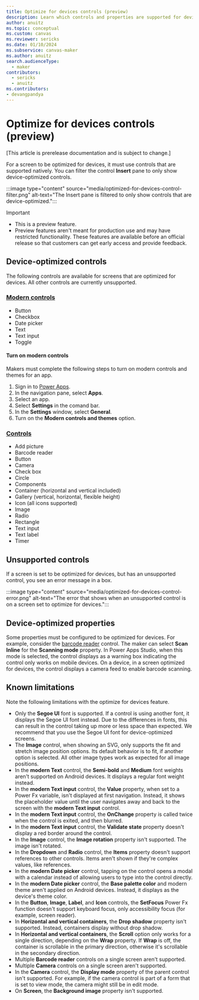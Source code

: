 ```yaml
---
title: Optimize for devices controls (preview)
description: Learn which controls and properties are supported for device-optimized screens.
author: anuitz
ms.topic: conceptual
ms.custom: canvas
ms.reviewer: sericks
ms.date: 01/10/2024
ms.subservice: canvas-maker
ms.author: anuitz
search.audienceType: 
  - maker
contributors:
  - sericks
  - anuitz
ms.contributors:
- devangpandya
---
```


# Optimize for devices controls (preview)
[This article is prerelease documentation and is subject to change.]

For a screen to be optimized for devices, it must use controls that are supported natively. You can filter the control **Insert** pane to only show device-optimized controls. 

:::image type="content" source="media/optimized-for-devices-control-filter.png" alt-text="The Insert pane is filtered to only show controls that are device-optimized.":::

> [!Important]
> - This is a preview feature.
> - Preview features aren't meant for production use and may have restricted functionality. These features are available before an official release so that customers can get early access and provide feedback.

## Device-optimized controls
The following controls are available for screens that are optimized for devices. All other controls are currently unsupported.

### [Modern controls](../maker/canvas-apps/controls/modern-controls/modern-controls-reference.md)
 - Button
 - Checkbox
 - Date picker
 - Text
 - Text input
 - Toggle

#### Turn on modern controls
Makers must complete the following steps to turn on modern controls and themes for an app.
1. Sign in to [Power Apps](https://make.powerapps.com/?utm_source=padocs&utm_medium=linkinadoc&utm_campaign=referralsfromdoc).
1. In the navigation pane, select **Apps**.
1. Select an app.
1. Select **Settings** in the comand bar.
1. In the **Settings** window, select **General**.
1. Turn on the **Modern controls and themes** option.

 ### [Controls](../maker/canvas-apps/reference-properties.md)
 - Add picture
 - Barcode reader
 - Button
 - Camera
 - Check box
 - Circle
 - Components
 - Container (horizontal and vertical included)
 - Gallery (vertical, horizontal, flexible height)
 - Icon (all icons supported)
 - Image
 - Radio
 - Rectangle
 - Text input
 - Text label
 - Timer

## Unsupported controls

If a screen is set to be optimized for devices, but has an unsupported control, you see an error message in a box. 

:::image type="content" source="media/optimized-for-devices-control-error.png" alt-text="The error that shows when an unsupported control is on a screen set to optimize for devices.":::

## Device-optimized properties

Some properties must be configured to be optimized for devices. For example, consider the [barcode reader](../maker/canvas-apps/controls/control-barcodereader.md) control. The maker can select **Scan Inline** for the **Scanning mode** property. In Power Apps Studio, when this mode is selected, the control displays as a warning box indicating the control only works on mobile devices. On a device, in a screen optimized for devices, the control displays a camera feed to enable barcode scanning.

## Known limitations

Note the following limitations with the optimize for devices feature.

 - Only the **Segoe UI** font is supported. If a control is using another font, it displays the Segoe UI font instead. Due to the differences in fonts, this can result in the control taking up more or less space than expected. We recommend that you use the Segoe UI font for device-optimized screens.
 - The **Image** control, when showing an SVG, only supports the fit and stretch image position options. Its default behavior is to fit, if another option is selected. All other image types work as expected for all image positions. 
 - In the **modern Text** control, the **Semi-bold** and **Medium** font weights aren't supported on Android devices. It displays a regular font weight instead.
 - In the **modern Text input** control, the **Value** property, when set to a Power Fx variable, isn't displayed at first navigation. Instead, it shows the placeholder value until the user navigates away and back to the screen with the **modern Text input** control.
 - In the **modern Text input** control, the **OnChange** property is called twice when the control is exited, and then blurred.
 - In the **modern Text input** control, the **Validate state** property doesn't display a red border around the control. 
 - In the **Image** control, the **Image rotation** property isn't supported. The image isn't rotated.
 - In the **Dropdown** and **Radio** control, the **Items** property doesn't support references to other controls. Items aren't shown if they're complex values, like references. 
 - In the **modern Date picker** control, tapping on the control opens a modal with a calendar instead of allowing users to type into the control directly. 
 - In the **modern Date picker** control, the **Base palette color** and modern theme aren't applied on Android devices. Instead, it displays as the device's theme color.
 - In the **Button**, **Image**, **Label**, and **Icon** controls, the **SetFocus** Power Fx function doesn't support keyboard focus, only accessibility focus (for example, screen reader).
 - In **Horizontal and vertical containers**, the **Drop shadow** property isn't supported. Instead, containers display without drop shadow. 
 - In **Horizontal and vertical containers**, the **Scroll** option only works for a single direction, depending on the **Wrap** property. If **Wrap** is off, the container is scrollable in the primary direction, otherwise it's scrollable in the secondary direction. 
 - Multiple **Barcode reader** controls on a single screen aren't supported.
 - Multiple **Camera** controls on a single screen aren't supported. 
 - In the **Camera** control, the **Display mode** property of the parent control isn't supported. For example, if the camera control is part of a form that is set to view mode, the camera might still be in edit mode. 
 - On **Screen**, the **Background image** property isn't supported.
